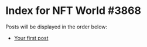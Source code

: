 # Index for NFT World #3868
Posts will be displayed in the order below:

- [Your first post](./001-first.md)

